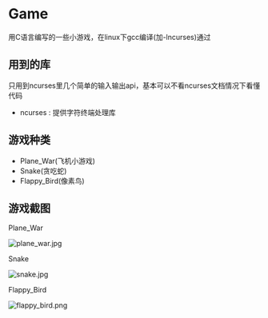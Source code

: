 # Game

用C语言编写的一些小游戏，在linux下gcc编译(加-lncurses)通过

## 用到的库

只用到ncurses里几个简单的输入输出api，基本可以不看ncurses文档情况下看懂代码

- ncurses : 提供字符终端处理库


## 游戏种类

- Plane_War(飞机小游戏)
- Snake(贪吃蛇)
- Flappy_Bird(像素鸟)



## 游戏截图

Plane_War

![plane_war.jpg](http://7xkt5c.com1.z0.glb.clouddn.com/plane_war.jpg)

Snake

![snake.jpg](http://7xkt5c.com1.z0.glb.clouddn.com/snake.jpg)

Flappy_Bird

![flappy_bird.png](http://7xkt5c.com1.z0.glb.clouddn.com/flappy_bird.png)


